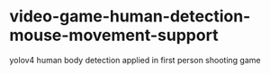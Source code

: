# video-game-human-detection-mouse-movement-support
yolov4 human body detection applied in first person shooting game 
